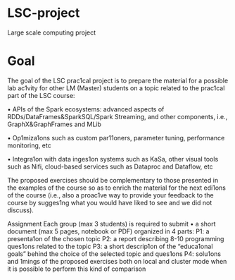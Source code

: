 # LSC-project

Large scale computing project

# Goal
The goal of the LSC prac1cal project is to prepare the material for a possible lab ac1vity for
other LM (Master) students on a topic related to the prac1cal part of the LSC course:

• APIs of the Spark ecosystems: advanced aspects of RDDs/DataFrames&SparkSQL/Spark
Streaming, and other components, i.e., GraphX&GraphFrames and MLib

• Op1miza1ons such as custom par11oners, parameter tuning, performance monitoring,
etc

• Integra1on with data inges1on systems such as KaSa, other visual tools such as Nifi,
cloud-based services such as Dataproc and Dataflow, etc

The proposed exercises should be complementary to those presented in the examples of
the course so as to enrich the material for the next edi1ons of the course (i.e., also a
proac1ve way to provide your feedback to the course by sugges1ng what you would have
liked to see and we did not discuss).

Assignment
Each group (max 3 students) is required to submit
• a short document (max 5 pages, notebook or PDF) organized in 4 parts:
P1: a presenta1on of the chosen topic
P2: a report describing 8-10 programming ques1ons related to the topic
P3: a short descrip1on of the “educa1onal goals” behind the choice of the selected
topic and ques1ons
P4: solu1ons and 1mings of the proposed exercises both on local and cluster mode
when it is possible to perform this kind of comparison 
